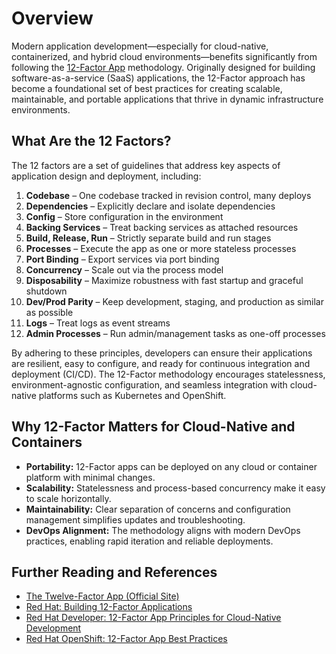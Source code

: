 # Overview

Modern application development—especially for cloud-native, containerized, and hybrid cloud environments—benefits significantly from following the [12-Factor App](https://12factor.net/) methodology. Originally designed for building software-as-a-service (SaaS) applications, the 12-Factor approach has become a foundational set of best practices for creating scalable, maintainable, and portable applications that thrive in dynamic infrastructure environments.

## What Are the 12 Factors?

The 12 factors are a set of guidelines that address key aspects of application design and deployment, including:

1. **Codebase** – One codebase tracked in revision control, many deploys
2. **Dependencies** – Explicitly declare and isolate dependencies
3. **Config** – Store configuration in the environment
4. **Backing Services** – Treat backing services as attached resources
5. **Build, Release, Run** – Strictly separate build and run stages
6. **Processes** – Execute the app as one or more stateless processes
7. **Port Binding** – Export services via port binding
8. **Concurrency** – Scale out via the process model
9. **Disposability** – Maximize robustness with fast startup and graceful shutdown
10. **Dev/Prod Parity** – Keep development, staging, and production as similar as possible
11. **Logs** – Treat logs as event streams
12. **Admin Processes** – Run admin/management tasks as one-off processes

By adhering to these principles, developers can ensure their applications are resilient, easy to configure, and ready for continuous integration and deployment (CI/CD). The 12-Factor methodology encourages statelessness, environment-agnostic configuration, and seamless integration with cloud-native platforms such as Kubernetes and OpenShift.

## Why 12-Factor Matters for Cloud-Native and Containers

- **Portability:** 12-Factor apps can be deployed on any cloud or container platform with minimal changes.
- **Scalability:** Statelessness and process-based concurrency make it easy to scale horizontally.
- **Maintainability:** Clear separation of concerns and configuration management simplifies updates and troubleshooting.
- **DevOps Alignment:** The methodology aligns with modern DevOps practices, enabling rapid iteration and reliable deployments.

## Further Reading and References

- [The Twelve-Factor App (Official Site)](https://12factor.net/)
- [Red Hat: Building 12-Factor Applications](https://developers.redhat.com/articles/2022/03/15/building-12-factor-applications)
- [Red Hat Developer: 12-Factor App Principles for Cloud-Native Development](https://developers.redhat.com/articles/2021/09/15/12-factor-app-principles-cloud-native-development)
- [Red Hat OpenShift: 12-Factor App Best Practices](https://www.openshift.com/learn/topics/12-factor-app)

